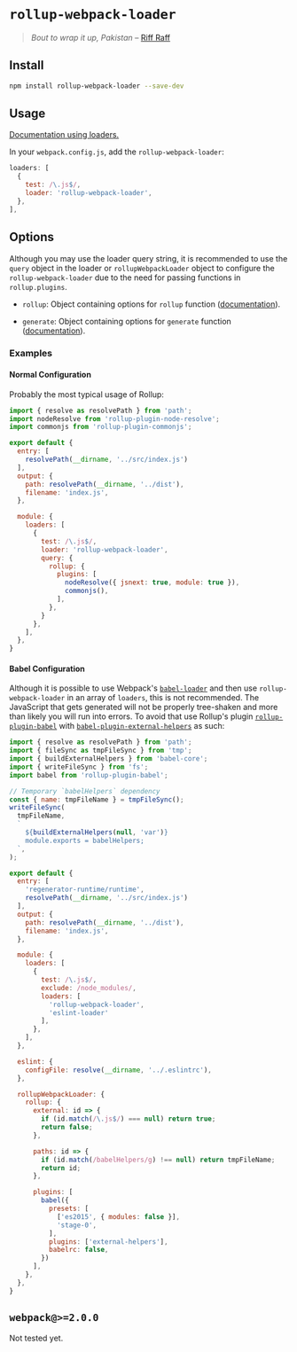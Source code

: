 # `rollup-webpack-loader`

> *Bout to wrap it up, Pakistan*
> &ndash; [Riff Raff][1]

## Install

```bash
npm install rollup-webpack-loader --save-dev
```

## Usage

[Documentation using loaders.][2]

In your `webpack.config.js`, add the `rollup-webpack-loader`:

```javascript
loaders: [
  {
    test: /\.js$/,
    loader: 'rollup-webpack-loader',
  },
],
```

## Options

Although you may use the loader query string, it is recommended to use the
`query` object in the loader or `rollupWebpackLoader` object to configure the
`rollup-webpack-loader` due to the need for passing functions in `rollup.plugins`.

*   `rollup`: Object containing options for `rollup` function
    ([documentation][3]).

*   `generate`: Object containing options for `generate` function
    ([documentation][4]).

### Examples

#### Normal Configuration

Probably the most typical usage of Rollup:

```javascript
import { resolve as resolvePath } from 'path';
import nodeResolve from 'rollup-plugin-node-resolve';
import commonjs from 'rollup-plugin-commonjs';

export default {
  entry: [
    resolvePath(__dirname, '../src/index.js')
  ],
  output: {
    path: resolvePath(__dirname, '../dist'),
    filename: 'index.js',
  },

  module: {
    loaders: [
      {
        test: /\.js$/,
        loader: 'rollup-webpack-loader',
        query: {
          rollup: {
            plugins: [
              nodeResolve({ jsnext: true, module: true }),
              commonjs(),
            ],
          },
        }
      },
    ],
  },
}
```

#### Babel Configuration

Although it is possible to use Webpack's [`babel-loader`][5] and then use
`rollup-webpack-loader` in an array of `loaders`, this is not recommended. The
JavaScript that gets generated will not be properly tree-shaken and more than
likely you will run into errors. To avoid that use Rollup's plugin
[`rollup-plugin-babel`][6] with [`babel-plugin-external-helpers`][7] as such:

```javascript
import { resolve as resolvePath } from 'path';
import { fileSync as tmpFileSync } from 'tmp';
import { buildExternalHelpers } from 'babel-core';
import { writeFileSync } from 'fs';
import babel from 'rollup-plugin-babel';

// Temporary `babelHelpers` dependency
const { name: tmpFileName } = tmpFileSync();
writeFileSync(
  tmpFileName,
  `
    ${buildExternalHelpers(null, 'var')}
    module.exports = babelHelpers;
  `,
);

export default {
  entry: [
    'regenerator-runtime/runtime',
    resolvePath(__dirname, '../src/index.js')
  ],
  output: {
    path: resolvePath(__dirname, '../dist'),
    filename: 'index.js',
  },

  module: {
    loaders: [
      {
        test: /\.js$/,
        exclude: /node_modules/,
        loaders: [
          'rollup-webpack-loader',
          'eslint-loader'
        ],
      },
    ],
  },

  eslint: {
    configFile: resolve(__dirname, '../.eslintrc'),
  },

  rollupWebpackLoader: {
    rollup: {
      external: id => {
        if (id.match(/\.js$/) === null) return true;
        return false;
      },

      paths: id => {
        if (id.match(/babelHelpers/g) !== null) return tmpFileName;
        return id;
      },

      plugins: [
        babel({
          presets: [
            ['es2015', { modules: false }],
            'stage-0',
          ],
          plugins: ['external-helpers'],
          babelrc: false,
        })
      ],
    },
  },
}
```

## `webpack@>=2.0.0`

Not tested yet.

[1]: https://www.youtube.com/watch?v=H-emaeu2B0U
[2]: http://webpack.github.io/docs/using-loaders.html
[3]: https://github.com/rollup/rollup/wiki/JavaScript-API#rolluprollup-options-
[4]: https://github.com/rollup/rollup/wiki/JavaScript-API#bundlegenerate-options-
[5]: https://github.com/babel/babel-loader
[6]: https://github.com/rollup/rollup-plugin-babel
[7]: https://babeljs.io/docs/plugins/external-helpers/
